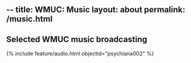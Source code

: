 --
title: WMUC: Music
layout: about
permalink: /music.html
-- 

## Selected WMUC music broadcasting 

{% include feature/audio.html objectid="psychiana002" %}
